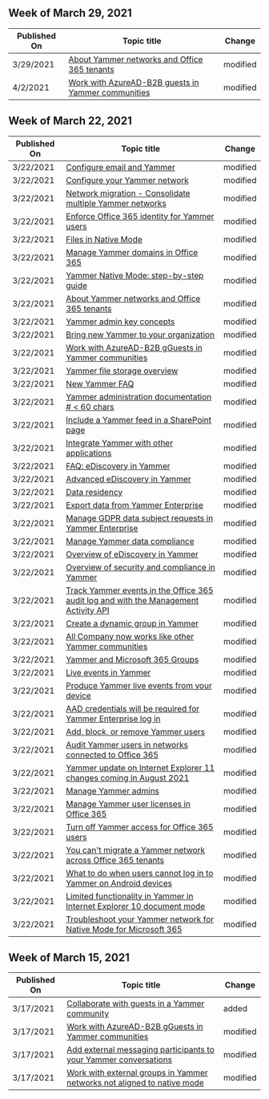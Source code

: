 <!-- This file is generated automatically each week. Changes made to this file will be overwritten.-->



## Week of March 29, 2021


| Published On |Topic title | Change |
|------|------------|--------|
| 3/29/2021 | [About Yammer networks and Office 365 tenants](/Yammer/configure-your-yammer-network/yammer-and-office-365) | modified |
| 4/2/2021 | [Work with AzureAD-B2B guests in Yammer communities](/Yammer/get-started-with-yammer/azure-ad-b2b-guests-yammer) | modified |


## Week of March 22, 2021


| Published On |Topic title | Change |
|------|------------|--------|
| 3/22/2021 | [Configure email and Yammer](/Yammer/configure-your-yammer-network/configure-email-and-yammer) | modified |
| 3/22/2021 | [Configure your Yammer network](/Yammer/configure-your-yammer-network/configure-yammer) | modified |
| 3/22/2021 | [Network migration - Consolidate multiple Yammer networks](/Yammer/configure-your-yammer-network/consolidate-multiple-yammer-networks) | modified |
| 3/22/2021 | [Enforce Office 365 identity for Yammer users](/Yammer/configure-your-yammer-network/enforce-office-365-identity) | modified |
| 3/22/2021 | [Files in Native Mode](/Yammer/configure-your-yammer-network/files-in-native-mode) | modified |
| 3/22/2021 | [Manage Yammer domains in Office 365](/Yammer/configure-your-yammer-network/manage-yammer-domains) | modified |
| 3/22/2021 | [Yammer Native Mode: step-by-step guide](/Yammer/configure-your-yammer-network/native-mode-step-by-step-guide) | modified |
| 3/22/2021 | [About Yammer networks and Office 365 tenants](/Yammer/configure-your-yammer-network/yammer-and-office-365) | modified |
| 3/22/2021 | [Yammer admin key concepts](/Yammer/get-started-with-yammer/admin-key-concepts) | modified |
| 3/22/2021 | [Bring new Yammer to your organization](/Yammer/get-started-with-yammer/administrative-settings-opt-in-newyammer) | modified |
| 3/22/2021 | [Work with AzureAD-B2B gGuests in Yammer communities](/Yammer/get-started-with-yammer/azure-ad-b2b-guests-yammer) | modified |
| 3/22/2021 | [Yammer file storage overview](/Yammer/get-started-with-yammer/file-storage) | modified |
| 3/22/2021 | [New Yammer FAQ](/Yammer/get-started-with-yammer/newyammer-faq) | modified |
| 3/22/2021 | [Yammer administration documentation # < 60 chars](/Yammer/index) | modified |
| 3/22/2021 | [Include a Yammer feed in a SharePoint page](/Yammer/integrate-yammer-with-other-apps/embed-a-feed-into-a-sharepoint-site) | modified |
| 3/22/2021 | [Integrate Yammer with other applications](/Yammer/integrate-yammer-with-other-apps/integrate-with-other-applications) | modified |
| 3/22/2021 | [FAQ: eDiscovery in Yammer](/Yammer/manage-security-and-compliance/faq-ediscovery) | modified |
| 3/22/2021 | [Advanced eDiscovery in Yammer](/Yammer/manage-security-and-compliance/advanced-ediscovery) | modified |
| 3/22/2021 | [Data residency](/Yammer/manage-security-and-compliance/data-residency) | modified |
| 3/22/2021 | [Export data from Yammer Enterprise](/Yammer/manage-security-and-compliance/export-yammer-enterprise-data) | modified |
| 3/22/2021 | [Manage GDPR data subject requests in Yammer Enterprise](/Yammer/manage-security-and-compliance/gdpr-requests-in-yammer-enterprise) | modified |
| 3/22/2021 | [Manage Yammer data compliance](/Yammer/manage-security-and-compliance/manage-data-compliance) | modified |
| 3/22/2021 | [Overview of eDiscovery in Yammer](/Yammer/manage-security-and-compliance/overview-of-ediscovery) | modified |
| 3/22/2021 | [Overview of security and compliance in Yammer](/Yammer/manage-security-and-compliance/security-and-compliance) | modified |
| 3/22/2021 | [Track Yammer events in the Office 365 audit log and with the Management Activity API](/Yammer/manage-security-and-compliance/track-yammer-events) | modified |
| 3/22/2021 | [Create a dynamic group in Yammer](/Yammer/manage-yammer-groups/create-a-dynamic-group) | modified |
| 3/22/2021 | [All Company now works like other Yammer communities](/Yammer/manage-yammer-groups/yammer-all-company-yammer-community) | modified |
| 3/22/2021 | [Yammer and Microsoft 365 Groups](/Yammer/manage-yammer-groups/yammer-and-office-365-groups) | modified |
| 3/22/2021 | [Live events in Yammer](/Yammer/manage-yammer-groups/yammer-live-events) | modified |
| 3/22/2021 | [Produce Yammer live events from your device](/Yammer/manage-yammer-groups/yammer-produce-live-events-from-your-device-coming-soon) | modified |
| 3/22/2021 | [AAD credentials will be required for Yammer Enterprise log in](/Yammer/manage-yammer-users/aad-account-required) | modified |
| 3/22/2021 | [Add, block, or remove Yammer users](/Yammer/manage-yammer-users/add-block-or-remove-users) | modified |
| 3/22/2021 | [Audit Yammer users in networks connected to Office 365](/Yammer/manage-yammer-users/audit-users-connected-to-office-365) | modified |
| 3/22/2021 | [Yammer update on Internet Explorer 11 changes coming in August 2021](/Yammer/manage-yammer-users/internet-explorer-11-retirement) | modified |
| 3/22/2021 | [Manage Yammer admins](/Yammer/manage-yammer-users/manage-yammer-admins) | modified |
| 3/22/2021 | [Manage Yammer user licenses in Office 365](/Yammer/manage-yammer-users/manage-yammer-licenses-in-office-365) | modified |
| 3/22/2021 | [Turn off Yammer access for Office 365 users](/Yammer/manage-yammer-users/turn-off-user-access) | modified |
| 3/22/2021 | [You can't migrate a Yammer network across Office 365 tenants](/Yammer/troubleshoot-problems/cannot-migrate-a-yammer-network-across-office-365-tenants) | modified |
| 3/22/2021 | [What to do when users cannot log in to Yammer on Android devices](/Yammer/troubleshoot-problems/help-users-log-in-to-yammer-on-android-devices) | modified |
| 3/22/2021 | [Limited functionality in Yammer in Internet Explorer 10 document mode](/Yammer/troubleshoot-problems/limited-functionality-in-explorer-10-document-mode) | modified |
| 3/22/2021 | [Troubleshoot your Yammer network for Native Mode for Microsoft 365](/Yammer/troubleshoot-problems/troubleshoot-native-mode) | modified |


## Week of March 15, 2021


| Published On |Topic title | Change |
|------|------------|--------|
| 3/17/2021 | [Collaborate with guests in a Yammer community](/Yammer/work-with-external-users/collaborate-guests-external-yammer-community) | added |
| 3/17/2021 | [Work with AzureAD-B2B gGuests in Yammer communities](/Yammer/get-started-with-yammer/azure-ad-b2b-guests-yammer) | modified |
| 3/17/2021 | [Add external messaging participants to your Yammer conversations](/Yammer/work-with-external-users/add-external-participants) | modified |
| 3/17/2021 | [Work with external groups in Yammer networks not aligned to native mode](/Yammer/work-with-external-users/create-and-manage-external-groups) | modified |
